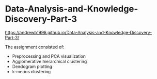 # Data-Analysis-and-Knowledge-Discovery-Part-3
https://andrewb1998.github.io/Data-Analysis-and-Knowledge-Discovery-Part-3/

The assignment consisted of:
- Preprocessing and PCA visualization
- Agglomerative hierarchical clustering
- Dendogram plotting
- k-means clustering
